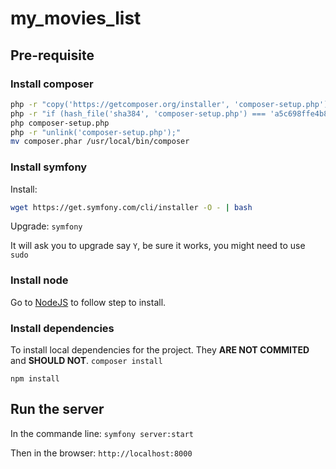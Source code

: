 # my_movies_list

## Pre-requisite

### Install composer

```bash
php -r "copy('https://getcomposer.org/installer', 'composer-setup.php');"
php -r "if (hash_file('sha384', 'composer-setup.php') === 'a5c698ffe4b8e849a443b120cd5ba38043260d5c4023dbf93e1558871f1f07f58274fc6f4c93bcfd858c6bd0775cd8d1') { echo 'Installer verified'; } else { echo 'Installer corrupt'; unlink('composer-setup.php'); } echo PHP_EOL;"
php composer-setup.php
php -r "unlink('composer-setup.php');"
mv composer.phar /usr/local/bin/composer
```

### Install symfony

Install:
```bash
wget https://get.symfony.com/cli/installer -O - | bash
```

Upgrade:
`symfony`

It will ask you to upgrade say `Y`, be sure it works, you might need to use `sudo`

### Install node

Go to [NodeJS](https://nodejs.org/) to follow step to install.

### Install dependencies

To install local dependencies for the project. They **ARE NOT COMMITED** and **SHOULD NOT**.
`composer install`

`npm install`

## Run the server

In the commande line:
`symfony server:start`

Then in the browser:
`http://localhost:8000`

